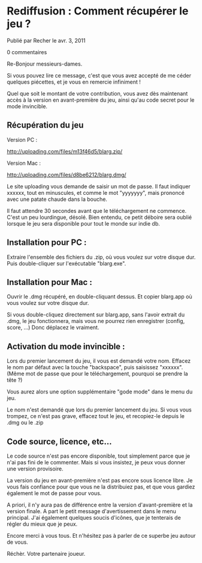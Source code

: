 # Rediffusion : Comment récupérer le jeu ?

Publié par Recher le avr. 3, 2011

0 commentaires


Re-Bonjour messieurs-dames.


Si vous pouvez lire ce message, c'est que vous avez accepté de me céder quelques piécettes, et je vous en remercie infiniment !

Quel que soit le montant de votre contribution, vous avez dès maintenant accès à la version en avant-première du jeu, ainsi qu'au code secret pour le mode invincible.

## Récupération du jeu

Version PC :

http://uploading.com/files/m13f46d5/blarg.zip/

Version Mac :

http://uploading.com/files/d8be6212/blarg.dmg/

Le site uploading vous demande de saisir un mot de passe. Il faut indiquer xxxxxx, tout en minuscules, et comme le mot "yyyyyyy", mais prononcé avec une patate chaude dans la bouche.

Il faut attendre 30 secondes avant que le téléchargement ne commence. C'est un peu lourdingue, désolé. Bien entendu, ce petit déboire sera oublié lorsque le jeu sera disponible pour tout le monde sur indie db.

## Installation pour PC :

Extraire l'ensemble des fichiers du .zip, où vous voulez sur votre disque dur. Puis double-cliquer sur l'exécutable "blarg.exe".

## Installation pour Mac :

Ouvrir le .dmg récupéré, en double-cliquant dessus. Et copier blarg.app où vous voulez sur votre disque dur.

Si vous double-cliquez directement sur blarg.app, sans l'avoir extrait du .dmg, le jeu fonctionnera, mais vous ne pourrez rien enregistrer (config, score, ...) Donc déplacez le vraiment.

## Activation du mode invincible :

Lors du premier lancement du jeu, il vous est demandé votre nom. Effacez le nom par défaut avec la touche "backspace", puis saisissez "xxxxxx". (Même mot de passe que pour le téléchargement, pourquoi se prendre la tête ?)

Vous aurez alors une option supplémentaire "gode mode" dans le menu du jeu.

Le nom n'est demandé que lors du premier lancement du jeu. Si vous vous trompez, ce n'est pas grave, effacez tout le jeu, et recopiez-le depuis le .dmg ou le .zip

## Code source, licence, etc...

Le code source n'est pas encore disponible, tout simplement parce que je n'ai pas fini de le commenter. Mais si vous insistez, je peux vous donner une version provisoire.

La version du jeu en avant-première n'est pas encore sous licence libre. Je vous fais confiance pour que vous ne la distribuiez pas, et que vous gardiez également le mot de passe pour vous.

A priori, il n'y aura pas de différence entre la version d'avant-première et la version finale. A part le petit message d'avertissement dans le menu principal. J'ai également quelques soucis d'icônes, que je tenterais de régler du mieux que je peux.

Encore merci à vous tous. Et n'hésitez pas à parler de ce superbe jeu autour de vous.

Réchèr. Votre partenaire joueur.

